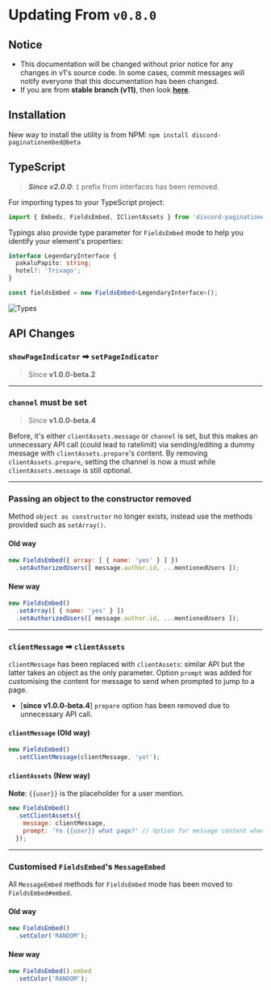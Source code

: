 # Updating From `v0.8.0`

## Notice
- This documentation will be changed without prior notice for any changes in v1's source code. In some cases, commit messages will notify everyone that this documentation has been changed.
- If you are from **stable branch (v11)**, then look [**here**](https://github.com/gazmull/discord-paginationembed/blob/stable/UPDATING_V1.md).

## Installation
New way to install the utility is from NPM: `npm install discord-paginationembed@beta`

## TypeScript
> ***Since v2.0.0***: `I` prefix from interfaces has been removed.

For importing types to your TypeScript project:
```ts
import { Embeds, FieldsEmbed, IClientAssets } from 'discord-paginationembed';
```

Typings also provide type parameter for `FieldsEmbed` mode to help you identify your element's properties:
```ts
interface LegendaryInterface {
  pakaluPapito: string;
  hotel?: 'Trivago';
}

const fieldsEmbed = new FieldsEmbed<LegendaryInterface>();
```

![Types](https://github.com/gazmull/discord-paginationembed/blob/master/demo/Types.png?raw=true)

## API Changes
### `showPageIndicator` ➡ `setPageIndicator`
> Since **v1.0.0-beta.2**

---

### `channel` **must** be set
> Since **v1.0.0-beta.4**

Before, it's either `clientAssets.message` or `channel` is set, but this makes an unnecessary API call (could lead to ratelimit) via sending/editing a dummy message with `clientAssets.prepare`'s content. By removing `clientAssets.prepare`, setting the channel is now a must while `clientAssets.message` is still optional.

---

### Passing an object to the constructor removed
Method `object as constructor` no longer exists, instead use the methods provided such as `setArray()`.

#### Old way
```js
new FieldsEmbed({ array: [ { name: 'yes' } ] })
  .setAuthorizedUsers([ message.author.id, ...mentionedUsers ]);
```

#### New way
```js
new FieldsEmbed()
  .setArray([ { name: 'yes' } ])
  .setAuthorizedUsers([ message.author.id, ...mentionedUsers ]);
```

---

### `clientMessage` ➡ `clientAssets`
`clientMessage` has been replaced with `clientAssets`: similar API but the latter takes an object as the only parameter. Option `prompt` was added for customising the content for message to send when prompted to jump to a page.

- [**since v1.0.0-beta.4**] `prepare` option has been removed due to unnecessary API call.

#### `clientMessage` (Old way)
```js
new FieldsEmbed()
  .setClientMessage(clientMessage, 'yo!');
```

#### `clientAssets` (New way)
**Note**: `{{user}}` is the placeholder for a user mention.
```js
new FieldsEmbed()
  .setClientAssets({
    message: clientMessage,
    prompt: 'Yo {{user}} what page?' // Option for message content when prompted to jump to a page.
  });
```

---

### Customised `FieldsEmbed`'s `MessageEmbed`
All `MessageEmbed` methods for `FieldsEmbed` mode has been moved to `FieldsEmbed#embed`.

#### Old way
```js
new FieldsEmbed()
  .setColor('RANDOM');
```

#### New way
```js
new FieldsEmbed().embed
  .setColor('RANDOM');
```
